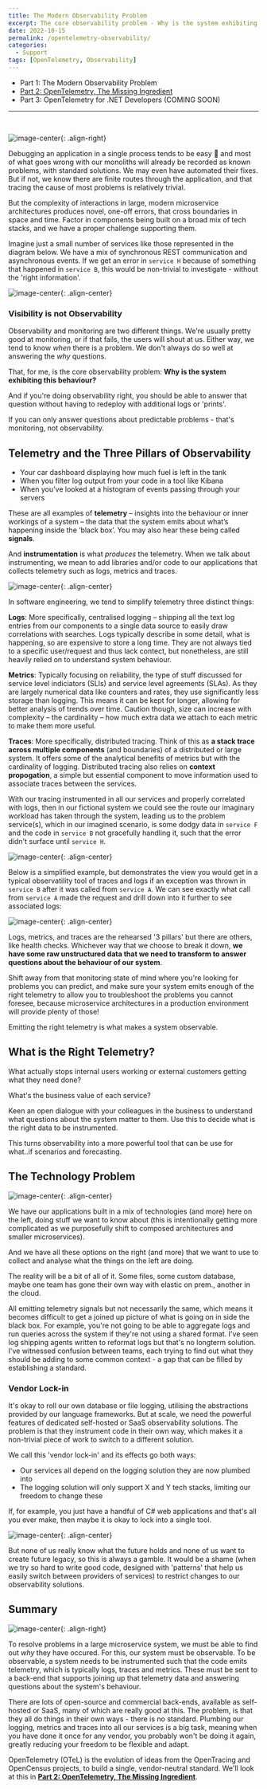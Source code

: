 ```yaml
---
title: The Modern Observability Problem
excerpt: The core observability problem - Why is the system exhibiting this behaviour?
date: 2022-10-15
permalink: /opentelemetry-observability/
categories:
  - Support
tags: [OpenTelemetry, Observability]
---
```


- Part 1: The Modern Observability Problem
- [Part 2: OpenTelemetry, The Missing Ingredient](/opentelemetry)
- Part 3: OpenTelemetry for .NET Developers (COMING SOON)

----------------------------
<br/>

![image-center](/assets/images/opentelemetry/stack3.png){: .align-right}

Debugging an application in a single process tends to be easy 💪 and most of what goes wrong with our monoliths will already be recorded as known problems, with standard solutions. We may even have automated their fixes. But if not, we know there are finite routes through the application, and that tracing the cause of most problems is relatively trivial.

But the complexity of interactions in large, modern microservice architectures produces novel, one-off errors, that cross boundaries in space and time. Factor in components being built on a broad mix of tech stacks, and we have a proper challenge supporting them.

Imagine just a small number of services like those represented in the diagram below. We have a mix of synchronous REST communication and asynchronous events. If we get an error in `service H` because of something that happened in `service B`, this would be non-trivial to investigate - without the 'right information'.

![image-center](/assets/images/opentelemetry/microservices.png){: .align-center}

### Visibility is not Observability

Observability and monitoring are two different things. We're usually pretty good at monitoring, or if that fails, the users will shout at us. Either way, we tend to know *when* there is a problem. We don't always do so well at answering the *why* questions.

That, for me, is the core observability problem: **Why is the system exhibiting this behaviour?**

And if you're doing observability right, you should be able to answer that question without having to redeploy with additional logs or 'prints'.

If you can only answer questions about predictable problems - that's monitoring, not observability.

## Telemetry and the Three Pillars of Observability

- Your car dashboard displaying how much fuel is left in the tank
- When you filter log output from your code in a tool like Kibana
- When you’ve looked at a histogram of events passing through your servers

These are all examples of **telemetry** – insights into the behaviour or inner workings of a system – the data that the system emits about what’s happening inside the ‘black box’. You may also hear these being called **signals**.

And **instrumentation** is what *produces* the telemetry. When we talk about instrumenting, we mean to add libraries and/or code to our applications that collects telemetry such as logs, metrics and traces.

![image-center](/assets/images/opentelemetry/signals2.png){: .align-center}

In software engineering, we tend to simplify telemetry  three distinct things:

**Logs**: More specifically, centralised logging – shipping all the text log entries from our components to a single data source to easily draw correlations with searches. Logs typically describe in some detail, what is happening, so are expensive to store a long time. They are not always tied to a specific user/request and thus lack contect, but nonetheless, are still heavily relied on to understand system behaviour.

**Metrics**: Typically focusing on reliability, the type of stuff discussed for service level indiciators (SLIs) and service level agreements (SLAs). As they are largely numerical data like counters and rates, they use significantly less storage than logging. This means it can be kept for longer, allowing for better analysis of trends over time. Caution though, size can increase with complexity – the cardinality – how much extra data we attach to each metric to make them more useful.

**Traces**: More specifically, distributed tracing. Think of this as **a stack trace across multiple components** (and boundaries) of a distributed or large system. It offers some of the analytical benefits of metrics but with the cardinality of logging. Distributed tracing also relies on **context propogation**, a simple but essential component to move information used to associate traces between the services.

With our tracing instrumented in all our services and properly correlated with logs, then in our fictional system we could see the route our imaginary workload has taken through the system, leading us to the problem service(s), which in our imagined scenario, is some dodgy data in `service F` and the code in `service B` not gracefully handling it, such that the error didn't surface until `service H`.

![image-center](/assets/images/opentelemetry/microservices2.png){: .align-center}

Below is a simplified example, but demonstrates the view you would get in a typical observatility tool of traces and logs if an exception was thrown in `service B` after it was called from `service A`. We can see exactly what call from `service A` made the request and drill down into it further to see associated logs:

![image-center](/assets/images/opentelemetry/ai-spans.png){: .align-center}

Logs, metrics, and traces are the rehearsed '3 pillars' but there are others, like health checks. Whichever way that we choose to break it down, **we have some raw unstructured data that we need to transform to answer questions about the behaviour of our system**.

Shift away from that monitoring state of mind where you're looking for problems you can predict, and make sure your system emits enough of the right telemetry to allow you to troubleshoot the problems you cannot foresee, because microservice architectures in a production environment will provide plenty of those!

Emitting the right telemetry is what makes a system observable.

## What is the Right Telemetry?

What actually stops internal users working or external customers getting what they need done?

What's the business value of each service?

Keen an open dialogue with your colleagues in the business to understand what questions about the system  matter to them. Use this to decide what is the right data to be instrumented.

This turns observability into a more powerful tool that can be use for what..if scenarios and forecasting.

## The Technology Problem

![image-center](/assets/images/opentelemetry/tech1.png){: .align-center}

We have our applications built in a mix of technologies (and more) here on the left, doing stuff we want to know about (this is intentionally getting more complicated as we purposefully shift to composed architectures and smaller microservices).

And we have all these options on the right (and more) that we want to use to collect and analyse what the things on the left are doing.

The reality will be a bit of all of it. Some files, some custom database, maybe one team has gone their own way with elastic on prem., another in the cloud.

All emitting telemetry signals but not necessarily the same, which means it becomes difficult to get a joined up picture of what is going on in side the black box. For example, you're not going to be able to aggregate logs and run queries across the system if they're not using a shared format. I've seen log shipping agents written to reformat logs but that's no longterm solution. I've witnessed confusion between teams, each trying to find out what they should be adding to some common context - a gap that can be filled by establishing a standard.

### Vendor Lock-in

It's okay to roll our own database or file logging, utilising the abstractions provided by our language frameworks. But at scale, we need the powerful features of dedicated self-hosted or SaaS observability solutions. The problem is that they instrument code in their own way, which makes it a non-trivial piece of work to switch to a different solution.

We call this 'vendor lock-in' and its effects go both ways:

- Our services all depend on the logging solution they are now plumbed into
- The logging solution will only support X and Y tech stacks, limiting our freedom to change these

If, for example, you just have a handful of C# web applications and that's all you ever make, then maybe it is okay to lock into a single tool.

![image-center](/assets/images/opentelemetry/tech2.png){: .align-center}

But none of us really know what the future holds and none of us want to create future legacy, so this is always a gamble. It would be a shame (when we try so hard to write good code, designed with 'patterns' that help us easily switch between providers of services) to restrict changes to our observability solutions.

## Summary

![image-center](/assets/images/opentelemetry/observable.png){: .align-right}

To resolve problems in a large microservice system, we must be able to find out *why* they have occured. For this, our system must be observable. To be observable, a system needs to be instrumented such that the code emits telemetry, which is typically logs, traces and metrics. These must be sent to a back-end that supports joining up that telemetry data and answering questions about the system's behaviour.

There are lots of open-source and commercial back-ends, available as self-hosted or SaaS, many of which are really good at this. The problem, is that they all do things in their own ways - there is no standard. Plumbing our logging, metrics and traces into all our services is a big task, meaning when you have done it once for any vendor, you probably won't be doing it again, greatly reducing your freedom to be flexible and adapt.

OpenTelemetry (OTeL) is the evolution of ideas from the OpenTracing and OpenCensus projects, to build a single, vendor-neutral standard. We'll look at this in **[Part 2: OpenTelemetry, The Missing Ingredient](/opentelemetry)**.
